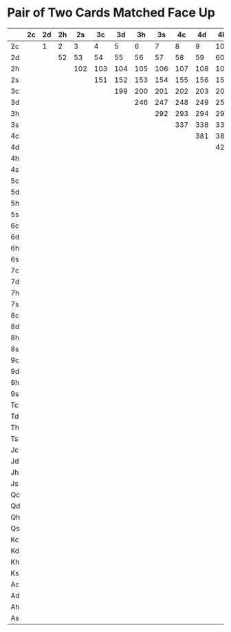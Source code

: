 # Pair of Two Cards Matched Face Up

||2c |2d |2h |2s |3c |3d |3h |3s |4c |4d |4h |4s |5c |5d |5h |5s |6c |6d |6h |6s |7c |7d |7h |7s |8c |8d |8h |8s  |9c  |9d  |9h  |9s  |Tc  |Td  |Th  |Ts  |Jc  |Jd  |Jh  |Js  |Qc  |Qd  |Qh  |Qs  |Kc  |Kd  |Kh  |Ks  |Ac  |Ad  |Ah  |As  |
|------|---|---|---|---|---|---|---|---|---|---|---|---|---|---|---|---|---|---|---|---|---|---|---|---|---|---|---|----|----|----|----|----|----|----|----|----|----|----|----|----|----|----|----|----|----|----|----|----|----|----|----|----|
|2c    |   |1  |2  |3  |4  |5  |6  |7  |8  |9  |10 |11 |12 |13 |14 |15 |16 |17 |18 |19 |20 |21 |22 |23 |24 |25 |26 |27  |28  |29  |30  |31  |32  |33  |34  |35  |36  |37  |38  |39  |40  |41  |42  |43  |44  |45  |46  |47  |48  |49  |50  |51  |
|2d    |   |   |52 |53 |54 |55 |56 |57 |58 |59 |60 |61 |62 |63 |64 |65 |66 |67 |68 |69 |70 |71 |72 |73 |74 |75 |76 |77  |78  |79  |80  |81  |82  |83  |84  |85  |86  |87  |88  |89  |90  |91  |92  |93  |94  |95  |96  |97  |98  |99  |100 |101 |
|2h    |   |   |   |102|103|104|105|106|107|108|109|110|111|112|113|114|115|116|117|118|119|120|121|122|123|124|125|126 |127 |128 |129 |130 |131 |132 |133 |134 |135 |136 |137 |138 |139 |140 |141 |142 |143 |144 |145 |146 |147 |148 |149 |150 |
|2s    |   |   |   |   |151|152|153|154|155|156|157|158|159|160|161|162|163|164|165|166|167|168|169|170|171|172|173|174 |175 |176 |177 |178 |179 |180 |181 |182 |183 |184 |185 |186 |187 |188 |189 |190 |191 |192 |193 |194 |195 |196 |197 |198 |
|3c    |   |   |   |   |   |199|200|201|202|203|204|205|206|207|208|209|210|211|212|213|214|215|216|217|218|219|220|221 |222 |223 |224 |225 |226 |227 |228 |229 |230 |231 |232 |233 |234 |235 |236 |237 |238 |239 |240 |241 |242 |243 |244 |245 |
|3d    |   |   |   |   |   |   |246|247|248|249|250|251|252|253|254|255|256|257|258|259|260|261|262|263|264|265|266|267 |268 |269 |270 |271 |272 |273 |274 |275 |276 |277 |278 |279 |280 |281 |282 |283 |284 |285 |286 |287 |288 |289 |290 |291 |
|3h    |   |   |   |   |   |   |   |292|293|294|295|296|297|298|299|300|301|302|303|304|305|306|307|308|309|310|311|312 |313 |314 |315 |316 |317 |318 |319 |320 |321 |322 |323 |324 |325 |326 |327 |328 |329 |330 |331 |332 |333 |334 |335 |336 |
|3s    |   |   |   |   |   |   |   |   |337|338|339|340|341|342|343|344|345|346|347|348|349|350|351|352|353|354|355|356 |357 |358 |359 |360 |361 |362 |363 |364 |365 |366 |367 |368 |369 |370 |371 |372 |373 |374 |375 |376 |377 |378 |379 |380 |
|4c    |   |   |   |   |   |   |   |   |   |381|382|383|384|385|386|387|388|389|390|391|392|393|394|395|396|397|398|399 |400 |401 |402 |403 |404 |405 |406 |407 |408 |409 |410 |411 |412 |413 |414 |415 |416 |417 |418 |419 |420 |421 |422 |423 |
|4d    |   |   |   |   |   |   |   |   |   |   |424|425|426|427|428|429|430|431|432|433|434|435|436|437|438|439|440|441 |442 |443 |444 |445 |446 |447 |448 |449 |450 |451 |452 |453 |454 |455 |456 |457 |458 |459 |460 |461 |462 |463 |464 |465 |
|4h    |   |   |   |   |   |   |   |   |   |   |   |466|467|468|469|470|471|472|473|474|475|476|477|478|479|480|481|482 |483 |484 |485 |486 |487 |488 |489 |490 |491 |492 |493 |494 |495 |496 |497 |498 |499 |500 |501 |502 |503 |504 |505 |506 |
|4s    |   |   |   |   |   |   |   |   |   |   |   |   |507|508|509|510|511|512|513|514|515|516|517|518|519|520|521|522 |523 |524 |525 |526 |527 |528 |529 |530 |531 |532 |533 |534 |535 |536 |537 |538 |539 |540 |541 |542 |543 |544 |545 |546 |
|5c    |   |   |   |   |   |   |   |   |   |   |   |   |   |547|548|549|550|551|552|553|554|555|556|557|558|559|560|561 |562 |563 |564 |565 |566 |567 |568 |569 |570 |571 |572 |573 |574 |575 |576 |577 |578 |579 |580 |581 |582 |583 |584 |585 |
|5d    |   |   |   |   |   |   |   |   |   |   |   |   |   |   |586|587|588|589|590|591|592|593|594|595|596|597|598|599 |600 |601 |602 |603 |604 |605 |606 |607 |608 |609 |610 |611 |612 |613 |614 |615 |616 |617 |618 |619 |620 |621 |622 |623 |
|5h    |   |   |   |   |   |   |   |   |   |   |   |   |   |   |   |624|625|626|627|628|629|630|631|632|633|634|635|636 |637 |638 |639 |640 |641 |642 |643 |644 |645 |646 |647 |648 |649 |650 |651 |652 |653 |654 |655 |656 |657 |658 |659 |660 |
|5s    |   |   |   |   |   |   |   |   |   |   |   |   |   |   |   |   |661|662|663|664|665|666|667|668|669|670|671|672 |673 |674 |675 |676 |677 |678 |679 |680 |681 |682 |683 |684 |685 |686 |687 |688 |689 |690 |691 |692 |693 |694 |695 |696 |
|6c    |   |   |   |   |   |   |   |   |   |   |   |   |   |   |   |   |   |697|698|699|700|701|702|703|704|705|706|707 |708 |709 |710 |711 |712 |713 |714 |715 |716 |717 |718 |719 |720 |721 |722 |723 |724 |725 |726 |727 |728 |729 |730 |731 |
|6d    |   |   |   |   |   |   |   |   |   |   |   |   |   |   |   |   |   |   |732|733|734|735|736|737|738|739|740|741 |742 |743 |744 |745 |746 |747 |748 |749 |750 |751 |752 |753 |754 |755 |756 |757 |758 |759 |760 |761 |762 |763 |764 |765 |
|6h    |   |   |   |   |   |   |   |   |   |   |   |   |   |   |   |   |   |   |   |766|767|768|769|770|771|772|773|774 |775 |776 |777 |778 |779 |780 |781 |782 |783 |784 |785 |786 |787 |788 |789 |790 |791 |792 |793 |794 |795 |796 |797 |798 |
|6s    |   |   |   |   |   |   |   |   |   |   |   |   |   |   |   |   |   |   |   |   |799|800|801|802|803|804|805|806 |807 |808 |809 |810 |811 |812 |813 |814 |815 |816 |817 |818 |819 |820 |821 |822 |823 |824 |825 |826 |827 |828 |829 |830 |
|7c    |   |   |   |   |   |   |   |   |   |   |   |   |   |   |   |   |   |   |   |   |   |831|832|833|834|835|836|837 |838 |839 |840 |841 |842 |843 |844 |845 |846 |847 |848 |849 |850 |851 |852 |853 |854 |855 |856 |857 |858 |859 |860 |861 |
|7d    |   |   |   |   |   |   |   |   |   |   |   |   |   |   |   |   |   |   |   |   |   |   |862|863|864|865|866|867 |868 |869 |870 |871 |872 |873 |874 |875 |876 |877 |878 |879 |880 |881 |882 |883 |884 |885 |886 |887 |888 |889 |890 |891 |
|7h    |   |   |   |   |   |   |   |   |   |   |   |   |   |   |   |   |   |   |   |   |   |   |   |892|893|894|895|896 |897 |898 |899 |900 |901 |902 |903 |904 |905 |906 |907 |908 |909 |910 |911 |912 |913 |914 |915 |916 |917 |918 |919 |920 |
|7s    |   |   |   |   |   |   |   |   |   |   |   |   |   |   |   |   |   |   |   |   |   |   |   |   |921|922|923|924 |925 |926 |927 |928 |929 |930 |931 |932 |933 |934 |935 |936 |937 |938 |939 |940 |941 |942 |943 |944 |945 |946 |947 |948 |
|8c    |   |   |   |   |   |   |   |   |   |   |   |   |   |   |   |   |   |   |   |   |   |   |   |   |   |949|950|951 |952 |953 |954 |955 |956 |957 |958 |959 |960 |961 |962 |963 |964 |965 |966 |967 |968 |969 |970 |971 |972 |973 |974 |975 |
|8d    |   |   |   |   |   |   |   |   |   |   |   |   |   |   |   |   |   |   |   |   |   |   |   |   |   |   |976|977 |978 |979 |980 |981 |982 |983 |984 |985 |986 |987 |988 |989 |990 |991 |992 |993 |994 |995 |996 |997 |998 |999 |1000|1001|
|8h    |   |   |   |   |   |   |   |   |   |   |   |   |   |   |   |   |   |   |   |   |   |   |   |   |   |   |   |1002|1003|1004|1005|1006|1007|1008|1009|1010|1011|1012|1013|1014|1015|1016|1017|1018|1019|1020|1021|1022|1023|1024|1025|1026|
|8s    |   |   |   |   |   |   |   |   |   |   |   |   |   |   |   |   |   |   |   |   |   |   |   |   |   |   |   |    |1027|1028|1029|1030|1031|1032|1033|1034|1035|1036|1037|1038|1039|1040|1041|1042|1043|1044|1045|1046|1047|1048|1049|1050|
|9c    |   |   |   |   |   |   |   |   |   |   |   |   |   |   |   |   |   |   |   |   |   |   |   |   |   |   |   |    |    |1051|1052|1053|1054|1055|1056|1057|1058|1059|1060|1061|1062|1063|1064|1065|1066|1067|1068|1069|1070|1071|1072|1073|
|9d    |   |   |   |   |   |   |   |   |   |   |   |   |   |   |   |   |   |   |   |   |   |   |   |   |   |   |   |    |    |    |1074|1075|1076|1077|1078|1079|1080|1081|1082|1083|1084|1085|1086|1087|1088|1089|1090|1091|1092|1093|1094|1095|
|9h    |   |   |   |   |   |   |   |   |   |   |   |   |   |   |   |   |   |   |   |   |   |   |   |   |   |   |   |    |    |    |    |1096|1097|1098|1099|1100|1101|1102|1103|1104|1105|1106|1107|1108|1109|1110|1111|1112|1113|1114|1115|1116|
|9s    |   |   |   |   |   |   |   |   |   |   |   |   |   |   |   |   |   |   |   |   |   |   |   |   |   |   |   |    |    |    |    |    |1117|1118|1119|1120|1121|1122|1123|1124|1125|1126|1127|1128|1129|1130|1131|1132|1133|1134|1135|1136|
|Tc    |   |   |   |   |   |   |   |   |   |   |   |   |   |   |   |   |   |   |   |   |   |   |   |   |   |   |   |    |    |    |    |    |    |1137|1138|1139|1140|1141|1142|1143|1144|1145|1146|1147|1148|1149|1150|1151|1152|1153|1154|1155|
|Td    |   |   |   |   |   |   |   |   |   |   |   |   |   |   |   |   |   |   |   |   |   |   |   |   |   |   |   |    |    |    |    |    |    |    |1156|1157|1158|1159|1160|1161|1162|1163|1164|1165|1166|1167|1168|1169|1170|1171|1172|1173|
|Th    |   |   |   |   |   |   |   |   |   |   |   |   |   |   |   |   |   |   |   |   |   |   |   |   |   |   |   |    |    |    |    |    |    |    |    |1174|1175|1176|1177|1178|1179|1180|1181|1182|1183|1184|1185|1186|1187|1188|1189|1190|
|Ts    |   |   |   |   |   |   |   |   |   |   |   |   |   |   |   |   |   |   |   |   |   |   |   |   |   |   |   |    |    |    |    |    |    |    |    |    |1191|1192|1193|1194|1195|1196|1197|1198|1199|1200|1201|1202|1203|1204|1205|1206|
|Jc    |   |   |   |   |   |   |   |   |   |   |   |   |   |   |   |   |   |   |   |   |   |   |   |   |   |   |   |    |    |    |    |    |    |    |    |    |    |1207|1208|1209|1210|1211|1212|1213|1214|1215|1216|1217|1218|1219|1220|1221|
|Jd    |   |   |   |   |   |   |   |   |   |   |   |   |   |   |   |   |   |   |   |   |   |   |   |   |   |   |   |    |    |    |    |    |    |    |    |    |    |    |1222|1223|1224|1225|1226|1227|1228|1229|1230|1231|1232|1233|1234|1235|
|Jh    |   |   |   |   |   |   |   |   |   |   |   |   |   |   |   |   |   |   |   |   |   |   |   |   |   |   |   |    |    |    |    |    |    |    |    |    |    |    |    |1236|1237|1238|1239|1240|1241|1242|1243|1244|1245|1246|1247|1248|
|Js    |   |   |   |   |   |   |   |   |   |   |   |   |   |   |   |   |   |   |   |   |   |   |   |   |   |   |   |    |    |    |    |    |    |    |    |    |    |    |    |    |1249|1250|1251|1252|1253|1254|1255|1256|1257|1258|1259|1260|
|Qc    |   |   |   |   |   |   |   |   |   |   |   |   |   |   |   |   |   |   |   |   |   |   |   |   |   |   |   |    |    |    |    |    |    |    |    |    |    |    |    |    |    |1261|1262|1263|1264|1265|1266|1267|1268|1269|1270|1271|
|Qd    |   |   |   |   |   |   |   |   |   |   |   |   |   |   |   |   |   |   |   |   |   |   |   |   |   |   |   |    |    |    |    |    |    |    |    |    |    |    |    |    |    |    |1272|1273|1274|1275|1276|1277|1278|1279|1280|1281|
|Qh    |   |   |   |   |   |   |   |   |   |   |   |   |   |   |   |   |   |   |   |   |   |   |   |   |   |   |   |    |    |    |    |    |    |    |    |    |    |    |    |    |    |    |    |1282|1283|1284|1285|1286|1287|1288|1289|1290|
|Qs    |   |   |   |   |   |   |   |   |   |   |   |   |   |   |   |   |   |   |   |   |   |   |   |   |   |   |   |    |    |    |    |    |    |    |    |    |    |    |    |    |    |    |    |    |1291|1292|1293|1294|1295|1296|1297|1298|
|Kc    |   |   |   |   |   |   |   |   |   |   |   |   |   |   |   |   |   |   |   |   |   |   |   |   |   |   |   |    |    |    |    |    |    |    |    |    |    |    |    |    |    |    |    |    |    |1299|1300|1301|1302|1303|1304|1305|
|Kd    |   |   |   |   |   |   |   |   |   |   |   |   |   |   |   |   |   |   |   |   |   |   |   |   |   |   |   |    |    |    |    |    |    |    |    |    |    |    |    |    |    |    |    |    |    |    |1306|1307|1308|1309|1310|1311|
|Kh    |   |   |   |   |   |   |   |   |   |   |   |   |   |   |   |   |   |   |   |   |   |   |   |   |   |   |   |    |    |    |    |    |    |    |    |    |    |    |    |    |    |    |    |    |    |    |    |1312|1313|1314|1315|1316|
|Ks    |   |   |   |   |   |   |   |   |   |   |   |   |   |   |   |   |   |   |   |   |   |   |   |   |   |   |   |    |    |    |    |    |    |    |    |    |    |    |    |    |    |    |    |    |    |    |    |    |1317|1318|1319|1320|
|Ac    |   |   |   |   |   |   |   |   |   |   |   |   |   |   |   |   |   |   |   |   |   |   |   |   |   |   |   |    |    |    |    |    |    |    |    |    |    |    |    |    |    |    |    |    |    |    |    |    |    |1321|1322|1323|
|Ad    |   |   |   |   |   |   |   |   |   |   |   |   |   |   |   |   |   |   |   |   |   |   |   |   |   |   |   |    |    |    |    |    |    |    |    |    |    |    |    |    |    |    |    |    |    |    |    |    |    |    |1324|1325|
|Ah    |   |   |   |   |   |   |   |   |   |   |   |   |   |   |   |   |   |   |   |   |   |   |   |   |   |   |   |    |    |    |    |    |    |    |    |    |    |    |    |    |    |    |    |    |    |    |    |    |    |    |    |1326|
|As    |   |   |   |   |   |   |   |   |   |   |   |   |   |   |   |   |   |   |   |   |   |   |   |   |   |   |   |    |    |    |    |    |    |    |    |    |    |    |    |    |    |    |    |    |    |    |    |    |    |    |    |    |
